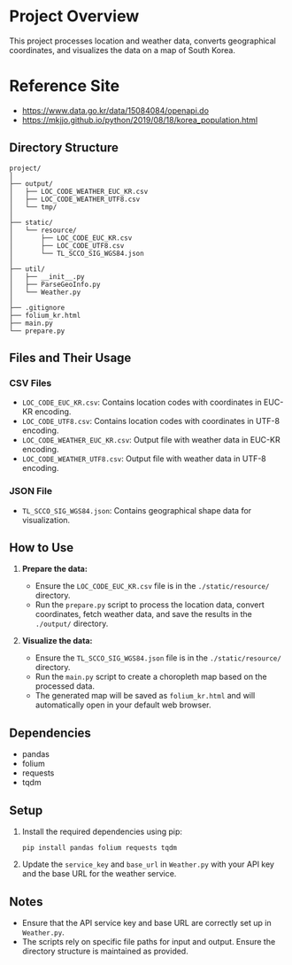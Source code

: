 
# Project Overview

This project processes location and weather data, converts geographical coordinates, and visualizes the data on a map of South Korea.


# Reference Site

   - https://www.data.go.kr/data/15084084/openapi.do
   - https://mkjjo.github.io/python/2019/08/18/korea_population.html


## Directory Structure

```
project/
│
├── output/
│   ├── LOC_CODE_WEATHER_EUC_KR.csv
│   ├── LOC_CODE_WEATHER_UTF8.csv
│   └── tmp/
│
├── static/
│   └── resource/
│       ├── LOC_CODE_EUC_KR.csv
│       ├── LOC_CODE_UTF8.csv
│       └── TL_SCCO_SIG_WGS84.json
│
├── util/
│   ├── __init__.py
│   ├── ParseGeoInfo.py
│   └── Weather.py
│
├── .gitignore
├── folium_kr.html
├── main.py
└── prepare.py
```

## Files and Their Usage

### CSV Files

- `LOC_CODE_EUC_KR.csv`: Contains location codes with coordinates in EUC-KR encoding.
- `LOC_CODE_UTF8.csv`: Contains location codes with coordinates in UTF-8 encoding.
- `LOC_CODE_WEATHER_EUC_KR.csv`: Output file with weather data in EUC-KR encoding.
- `LOC_CODE_WEATHER_UTF8.csv`: Output file with weather data in UTF-8 encoding.

### JSON File

- `TL_SCCO_SIG_WGS84.json`: Contains geographical shape data for visualization.

## How to Use

1. **Prepare the data:**
   - Ensure the `LOC_CODE_EUC_KR.csv` file is in the `./static/resource/` directory.
   - Run the `prepare.py` script to process the location data, convert coordinates, fetch weather data, and save the results in the `./output/` directory.

2. **Visualize the data:**
   - Ensure the `TL_SCCO_SIG_WGS84.json` file is in the `./static/resource/` directory.
   - Run the `main.py` script to create a choropleth map based on the processed data.
   - The generated map will be saved as `folium_kr.html` and will automatically open in your default web browser.

## Dependencies

- pandas
- folium
- requests
- tqdm

## Setup

1. Install the required dependencies using pip:
   ```
   pip install pandas folium requests tqdm
   ```
2. Update the `service_key` and `base_url` in `Weather.py` with your API key and the base URL for the weather service.

## Notes

- Ensure that the API service key and base URL are correctly set up in `Weather.py`.
- The scripts rely on specific file paths for input and output. Ensure the directory structure is maintained as provided.
